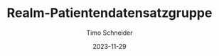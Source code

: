 ---
# This is the title of the article
title: Realm-Patientendatensatzgruppe
# This is the icon of the page
icon: operate
# This control sidebar order
order: 0
# Set author
author: Timo Schneider
# Set writing time
date: 2023-11-29
# A page can have multiple categories
category: Realm-Administration
# A page can have multiple tags
tag:
- Realm
- Administration
- Patient Data Set
# this page is sticky in article list
sticky: false
# this page will appear in starred articles
star: false
# You can customize footer content
footer: Entwickelt von der interdisziplinären Biomaterial- und Datenbank Frankfurt (iBDF)
# You can customize copyright content
copyright: false
---